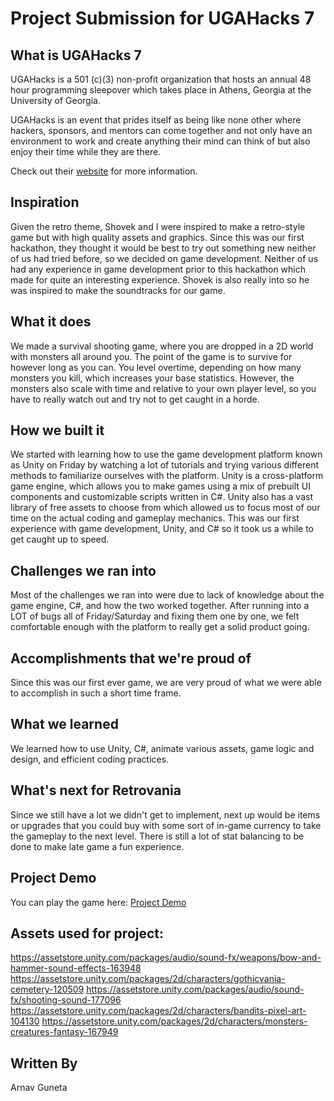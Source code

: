 # Project Submission for UGAHacks 7


## What is UGAHacks 7
UGAHacks is a 501 (c)(3) non-profit organization that hosts an annual 48 hour programming sleepover which takes place in Athens, Georgia at the University of Georgia.

UGAHacks is an event that prides itself as being like none other where hackers, sponsors, and mentors can come together and not only have an environment to work and create anything their mind can think of but also enjoy their time while they are there.

Check out their [website](https://ugahacks.com/) for more information.

## Inspiration
Given the retro theme, Shovek and I were inspired to make a retro-style game but with high quality assets and graphics. Since this was our first hackathon, they thought it would be best to try out something new neither of us had tried before, so we decided on game development. Neither of us had any experience in game development prior to this hackathon which made for quite an interesting experience. Shovek is also really into so he was inspired to make the soundtracks for our game. 

## What it does
We made a survival shooting game, where you are dropped in a 2D world with monsters all around you. The point of the game is to survive for however long as you can. You level overtime, depending on how many monsters you kill, which increases your base statistics. However, the monsters also scale with time and relative to your own player level, so you have to really watch out and try not to get caught in a horde.

## How we built it
We started with learning how to use the game development platform known as Unity on Friday by watching a lot of tutorials and trying various different methods to familiarize ourselves with the platform. Unity is a cross-platform game engine, which allows you to make games using a mix of prebuilt UI components and customizable scripts written in C#. Unity also has a vast library of free assets to choose from which allowed us to focus most of our time on the actual coding and gameplay mechanics. This was our first experience with game development, Unity, and C# so it took us a while to get caught up to speed.

## Challenges we ran into
Most of the challenges we ran into were due to lack of knowledge about the game engine, C#, and how the two worked together. After running into a LOT of bugs all of Friday/Saturday and fixing them one by one, we felt comfortable enough with the platform to really get a solid product going.

## Accomplishments that we're proud of
Since this was our first ever game, we are very proud of what we were able to accomplish in such a short time frame.

## What we learned
We learned how to use Unity, C#, animate various assets, game logic and design, and efficient coding practices.

## What's next for Retrovania
Since we still have a lot we didn't get to implement, next up would be items or upgrades that you could buy with some sort of in-game currency to take the gameplay to the next level. There is still a lot of stat balancing to be done to make late game a fun experience.

## Project Demo
You can play the game here: [Project Demo](https://arnavguneta.itch.io/retrovania)

## Assets used for project:
https://assetstore.unity.com/packages/audio/sound-fx/weapons/bow-and-hammer-sound-effects-163948
https://assetstore.unity.com/packages/2d/characters/gothicvania-cemetery-120509
https://assetstore.unity.com/packages/audio/sound-fx/shooting-sound-177096
https://assetstore.unity.com/packages/2d/characters/bandits-pixel-art-104130
https://assetstore.unity.com/packages/2d/characters/monsters-creatures-fantasy-167949

## Written By
Arnav Guneta
